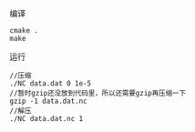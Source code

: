 编译
```
cmake .
make
```

运行
```
//压缩
./NC data.dat 0 1e-5
//暂时gzip还没放到代码里，所以还需要gzip再压缩一下
gzip -1 data.dat.nc
//解压
./NC data.dat.nc 1
```

